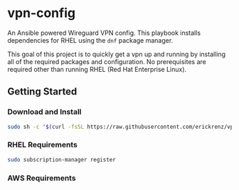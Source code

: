 # vpn-config
An Ansible powered Wireguard VPN config. This playbook installs dependencies for RHEL using the `dnf` package manager. 

This goal of this project is to quickly get a vpn up and running by installing all of the required packages and configuration. No prerequisites are required other than running RHEL (Red Hat Enterprise Linux). 

## Getting Started

### Download and Install

```bash
sudo sh -c "$(curl -fsSL https://raw.githubusercontent.com/erickrenz/vpn-config/main/setup.sh)"
```

### RHEL Requirements

```bash
sudo subscription-manager register
```

### AWS Requirements
